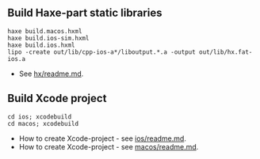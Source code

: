 ## Build Haxe-part static libraries

```shell
haxe build.macos.hxml
haxe build.ios-sim.hxml
haxe build.ios.hxml
lipo -create out/lib/cpp-ios-a*/liboutput.*.a -output out/lib/hx.fat-ios.a
```

* See [hx/readme.md](hx/README.md).



## Build Xcode project

```shell
cd ios; xcodebuild
cd macos; xcodebuild
```

* How to create Xcode-project - see [ios/readme.md](ios/README.md).
* How to create Xcode-project - see [macos/readme.md](macos/README.md).
